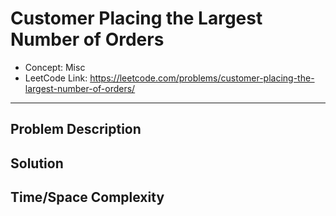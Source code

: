 # Customer Placing the Largest Number of Orders

- Concept: Misc
- LeetCode Link: https://leetcode.com/problems/customer-placing-the-largest-number-of-orders/

---

## Problem Description

## Solution

## Time/Space Complexity

